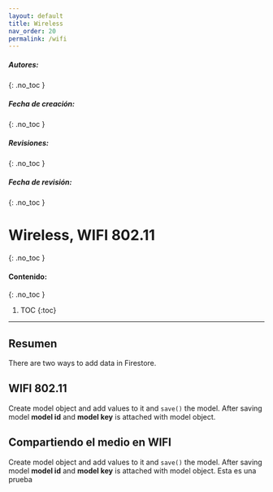 ```yaml
---
layout: default
title: Wireless
nav_order: 20
permalink: /wifi
---
```

##### **Autores:** 
{: .no_toc }

##### **Fecha de creación:** 
{: .no_toc }

##### **Revisiones:**  
{: .no_toc }

##### **Fecha de revisión:** 
{: .no_toc }

# Wireless, WIFI 802.11
{: .no_toc }

#### Contenido:
{: .no_toc }

1. TOC
{:toc}

---


## Resumen
There are two ways to add data in Firestore.

## WIFI 802.11
Create model object and add values to it and `save()` the model. After saving model **model id** and 
**model key** is attached with model object.

## Compartiendo el medio en WIFI
Create model object and add values to it and `save()` the model. After saving model **model id** and 
**model key** is attached with model object. Esta es una prueba